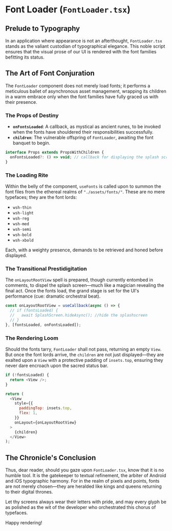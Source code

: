 
# Font Loader (`FontLoader.tsx`)

## Prelude to Typography

In an application where appearance is not an afterthought, `FontLoader.tsx` stands as the valiant custodian of typographical elegance. This noble script ensures that the visual prose of our UI is rendered with the font families befitting its status.

## The Art of Font Conjuration

The `FontLoader` component does not merely load fonts; it performs a meticulous ballet of asynchronous asset management, wrapping its children in a warm embrace only when the font families have fully graced us with their presence.

### The Props of Destiny

- **`onFontsLoaded`**: A callback, as mystical as ancient runes, to be invoked when the fonts have shouldered their responsibilities successfully.
- **`children`**: The vulnerable offspring of `FontLoader`, awaiting the font banquet to begin.

```javascript
interface Props extends PropsWithChildren {
  onFontsLoaded?: () => void; // callback for displaying the splash screen once background view has loaded
}
```

### The Loading Rite

Within the belly of the component, `useFonts` is called upon to summon the font files from the ethereal realms of `"./assets/fonts/"`. These are no mere typefaces; they are the font lords:

- `wsh-thin`
- `wsh-light`
- `wsh-reg`
- `wsh-med`
- `wsh-semi`
- `wsh-bold`
- `wsh-xbold`

Each, with a weighty presence, demands to be retrieved and honed before displayed.

### The Transitional Prestidigitation

The `onLayoutRootView` spell is prepared, though currently entombed in comments, to dispel the splash screen—much like a magician revealing the final act. Once the fonts load, the grand stage is set for the UI's performance (cue: dramatic orchestral beat).

```javascript
const onLayoutRootView = useCallback(async () => {
  // if (fontsLoaded) {
  //   await SplashScreen.hideAsync(); //hide the splashscreen
  // }
}, [fontsLoaded, onFontsLoaded]);
```

### The Rendering Loom

Should the fonts tarry, `FontLoader` shall not pass, returning an empty `View`. But once the font lords arrive, the `children` are not just displayed—they are exalted upon a `View` with a protective padding of `insets.top`, ensuring they never dare encroach upon the sacred status bar.

```javascript
if (!fontsLoaded) {
  return <View />;
}

return (
  <View
    style={{
      paddingTop: insets.top,
      flex: 1,
    }}
    onLayout={onLayoutRootView}
  >
    {children}
  </View>
);
```

## The Chronicle's Conclusion

Thus, dear reader, should you gaze upon `FontLoader.tsx`, know that it is no humble tool. It is the gatekeeper to textual refinement, the arbiter of Android and iOS typographic harmony. For in the realm of pixels and points, fonts are not merely chosen—they are heralded like kings and queens returning to their digital thrones.

Let thy screens always wear their letters with pride, and may every glyph be as polished as the wit of the developer who orchestrated this chorus of typefaces.

Happy rendering!
